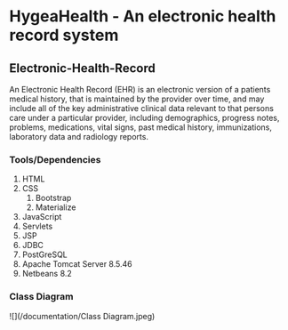 # HygeaHealth - An electronic health record system

## Electronic-Health-Record

An Electronic Health Record (EHR) is an electronic version of a patients medical history, that is maintained by the 
provider over time, and may include all of the key administrative clinical data relevant to that persons care under
a particular provider, including demographics, progress notes, problems, medications, vital signs, past medical history, immunizations, laboratory data and radiology reports.

### Tools/Dependencies
1. HTML
2. CSS
    1. Bootstrap
    2. Materialize
3. JavaScript
5. Servlets
6. JSP
7. JDBC
8. PostGreSQL 
9. Apache Tomcat Server 8.5.46
10. Netbeans 8.2

### Class Diagram

![](/documentation/Class Diagram.jpeg)

